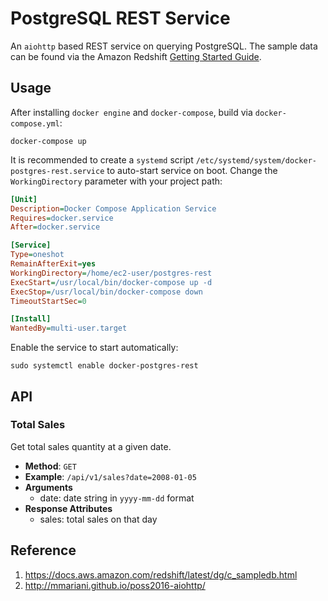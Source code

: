 # PostgreSQL REST Service

An `aiohttp` based REST service on querying PostgreSQL. The sample data can be found via the Amazon Redshift [Getting Started Guide](https://docs.aws.amazon.com/redshift/latest/gsg/rs-gsg-create-sample-db.html).

## Usage

After installing `docker engine` and `docker-compose`, build via `docker-compose.yml`:

```shell
docker-compose up
```

It is recommended to create a `systemd` script `/etc/systemd/system/docker-postgres-rest.service` to auto-start service on boot. Change the `WorkingDirectory` parameter with your project path:

```ini
[Unit]
Description=Docker Compose Application Service
Requires=docker.service
After=docker.service

[Service]
Type=oneshot
RemainAfterExit=yes
WorkingDirectory=/home/ec2-user/postgres-rest
ExecStart=/usr/local/bin/docker-compose up -d
ExecStop=/usr/local/bin/docker-compose down
TimeoutStartSec=0

[Install]
WantedBy=multi-user.target
```

Enable the service to start automatically:

```shell
sudo systemctl enable docker-postgres-rest
```

## API

### Total Sales

Get total sales quantity at a given date.

* **Method**: `GET`
* **Example**: `/api/v1/sales?date=2008-01-05`
* **Arguments**
    + date: date string in `yyyy-mm-dd` format
* **Response Attributes**
    + sales: total sales on that day

## Reference

1. https://docs.aws.amazon.com/redshift/latest/dg/c_sampledb.html
2. http://mmariani.github.io/poss2016-aiohttp/

